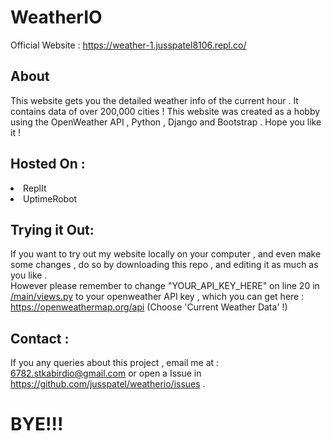 # WeatherIO
Official Website : https://weather-1.jusspatel8106.repl.co/

## About 
This website gets you the detailed weather info of the current hour . It contains data of over 200,000 cities ! This website was created as a hobby using the OpenWeather API , Python , Django and Bootstrap . Hope you like it ! 

## Hosted On : 
<li>ReplIt </li>
<li>UptimeRobot</li>

## Trying it Out:

If you want to try out my website locally on your computer , and even make some changes , do so by downloading this repo , and editing it as much as you like . <br>
However please remember to change "YOUR_API_KEY_HERE" on line 20 in <a href = "https://github.com/jusspatel/weatherio/blob/main/main/views.py"> /main/views.py</a>
to your openweather API key , which you can get here : https://openweathermap.org/api (Choose 'Current Weather Data' !)

## Contact : 
If you any queries about this project , email me at : 6782.stkabirdio@gmail.com or open a Issue in https://github.com/jusspatel/weatherio/issues . 

# BYE!!!
